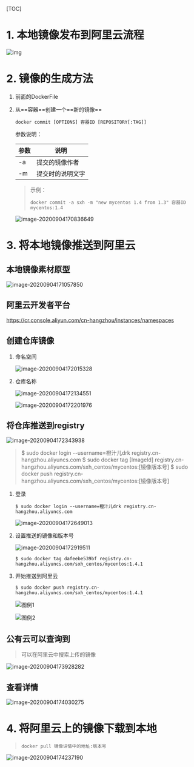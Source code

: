 [TOC]

# 1. 本地镜像发布到阿里云流程

![img](img/u=2521524360,1324074583&fm=26&gp=0.jpg)

# 2. 镜像的生成方法

1. 前面的DockerFile

2. 从==容器==创建一个==新的镜像==

   `docker commit [OPTIONS] 容器ID [REPOSITORY[:TAG]]`

   参数说明：

   | 参数 | 说明             |
   | ---- | ---------------- |
   | -a   | 提交的镜像作者   |
   | -m   | 提交时的说明文字 |

   > 示例：
   >
   > `docker commit -a sxh -m "new mycentos 1.4 from 1.3" 容器ID mycentos:1.4`

   ![image-20200904170836649](img/image-20200904170836649.png)

# 3. 将本地镜像推送到阿里云

## 本地镜像素材原型

![image-20200904171057850](img/image-20200904171057850.png)

## 阿里云开发者平台

https://cr.console.aliyun.com/cn-hangzhou/instances/namespaces

## 创建仓库镜像

1. 命名空间

   ![image-20200904172015328](img/image-20200904172015328.png)

2. 仓库名称

   ![image-20200904172134551](img/image-20200904172134551.png)

   ![image-20200904172201976](img/image-20200904172201976.png)

## 将仓库推送到registry

![image-20200904172343938](img/image-20200904172343938.png)

> $ sudo docker login --username=橙汁儿drk registry.cn-hangzhou.aliyuncs.com
> $ sudo docker tag [ImageId] registry.cn-hangzhou.aliyuncs.com/sxh_centos/mycentos:[镜像版本号]
> $ sudo docker push registry.cn-hangzhou.aliyuncs.com/sxh_centos/mycentos:[镜像版本号]

1. 登录

   ```shell
   $ sudo docker login --username=橙汁儿drk registry.cn-hangzhou.aliyuncs.com
   ```

   ![image-20200904172649013](img/image-20200904172649013.png)

2. 设置推送的镜像和版本号

   ![image-20200904172919511](img/image-20200904172919511.png)

   ```shell
   $ sudo docker tag dafeebe539bf registry.cn-hangzhou.aliyuncs.com/sxh_centos/mycentos:1.4.1
   ```

3. 开始推送到阿里云

   ```shell
   $ sudo docker push registry.cn-hangzhou.aliyuncs.com/sxh_centos/mycentos:1.4.1
   ```

   ![图例1](img/image-20200904173234053.png)

   ![图例2](img/image-20200904173308381.png)

## 公有云可以查询到

> 可以在阿里云中搜索上传的镜像

![image-20200904173928282](img/image-20200904173928282.png)

## 查看详情

![image-20200904174030275](img/image-20200904174030275.png)

# 4. 将阿里云上的镜像下载到本地

> `docker pull 镜像详情中的地址:版本号`

![image-20200904174237190](img/image-20200904174237190.png)